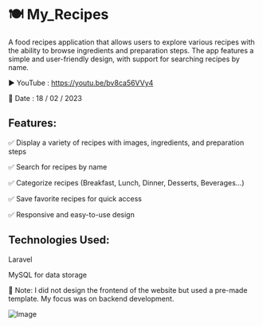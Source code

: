 
# 🍽️ My_Recipes 

A food recipes application that allows users to explore various recipes with the ability to browse ingredients and preparation steps. The app features a simple and user-friendly design, with support for searching recipes by name.

▶️ YouTube : https://youtu.be/bv8ca56VVy4

📅 Date : 18 / 02 / 2023


## Features:

✅ Display a variety of recipes with images, ingredients, and preparation steps

✅ Search for recipes by name

✅ Categorize recipes (Breakfast, Lunch, Dinner, Desserts, Beverages...)

✅ Save favorite recipes for quick access

✅ Responsive and easy-to-use design


## Technologies Used:

Laravel

MySQL for data storage

📝 Note: I did not design the frontend of the website but used a pre-made template. My focus was on backend development.


![Image](https://github.com/user-attachments/assets/5128ea86-b51b-4c5d-acfa-85547124b9db)

